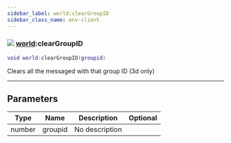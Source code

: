```yaml
---
sidebar_label: world:clearGroupID
sidebar_class_name: env-client
---
```


### ![](/img/wiki/client.png) [world](../world/README.md):clearGroupID

```lua
void world:clearGroupID(groupid)
```

Clears all the messaged with that group ID (3d only)<br/>

-----------------
## Parameters

| Type   | Name | Description | Optional |
| ------ | ---- | ----------- | -------: |
| number | groupid | No description |   |

